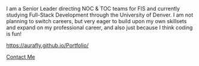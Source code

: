 I am a Senior Leader directing NOC & TOC teams for FIS and currently studying Full-Stack Development through the University of Denver. I am not planning to switch careers, but very eager to build upon my own skillsets and expand on my professional career, and also just because I think coding is fun!




https://aurafly.github.io/Portfolio/

[Contact Me](mailto:AuraFlyDev@Gmail.com)

<!---
AuraFly/AuraFly is a ✨ special ✨ repository because its `README.md` (this file) appears on your GitHub profile.
You can click the Preview link to take a look at your changes.
--->
